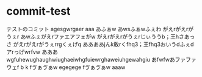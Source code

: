 # commit-test
テストのコミット
agesgwrgaer
aaa
あふぁw
あwsふぁwふぇわ
がえrがえrがうぇr
あwふぇがえrファエアフェがw
がえrがえrがうぇrじぃううb；王hさあっさ
がえrがえrがうぇrrgくぇげq
ああああjんk敢rくfhq3；王fhq3おいうdふぇdアrっげwrfvw
あああ
wgfuhewughaughwiughaeiwhgfuiewrghaweiuhgewahgiu
あfwfwあファファウェf
b
k
fゔぁゔぁw
egegege
fゔぁゔぁw
aaaw
